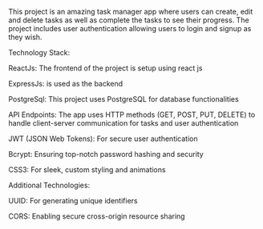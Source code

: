This project is an amazing task manager app where users can create, edit and delete tasks as well as complete the tasks to see their progress. 
The project includes user authentication allowing users to login and signup as they wish. 

Technology Stack: 

ReactJs: The frontend of the project is setup using react js

ExpressJs: is used as the backend 

PostgreSql: This project uses PostgreSQL for database functionalities 

API Endpoints: The app uses HTTP methods (GET, POST, PUT, DELETE) to handle client-server communication for tasks and user authentication

JWT (JSON Web Tokens): For secure user authentication

Bcrypt: Ensuring top-notch password hashing and security

CSS3: For sleek, custom styling and animations

Additional Technologies: 

UUID: For generating unique identifiers

CORS: Enabling secure cross-origin resource sharing
